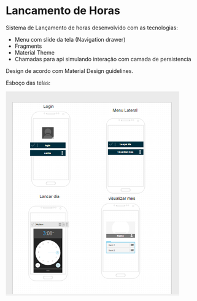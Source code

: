 # Lancamento de Horas
Sistema de Lançamento de horas desenvolvido com as tecnologias:
- Menu com slide da tela (Navigation drawer)
- Fragments
- Material Theme
- Chamadas para api simulando interação com camada de persistencia

Design de acordo com Material Design guidelines.

Esboço das telas:

![alt tag](https://github.com/damienlutz/lancamentohoras/blob/master/design/esboco%20telas.png)
